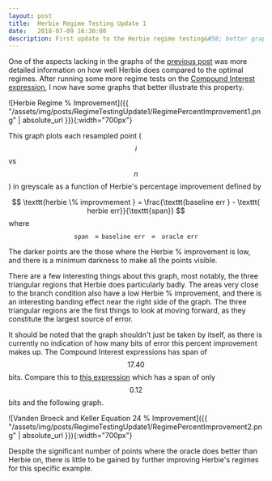 ```yaml
---
layout: post
title:  Herbie Regime Testing Update 1
date:   2018-07-09 16:30:00
description: First update to the Herbie regime testing&#58; better graphs.
---
```


One of the aspects lacking in the graphs of the [previous post](https://homes.cs.washington.edu/~dthien/blog/2018/HerbieRegimeTesting/) was more detailed information on how well Herbie does compared to the optimal regimes. After running some more regime tests on the [Compound Interest expression](http://herbie.uwplse.org/reports/1529397374:warfa:develop:b6189b1c10/numerics/25-CompoundInterest/graph.html), I now have some graphs that better illustrate this property.

![Herbie Regime % Improvement]({{ "/assets/img/posts/RegimeTestingUpdate1/RegimePercentImprovement1.png" | absolute_url }}){:width="700px"}

This graph plots each resampled point ($$i$$ vs $$n$$) in greyscale as a function of Herbie's percentage improvement defined by

$$ \texttt{herbie \% improvmement } = \frac{\texttt{baseline err } - \texttt{ herbie err}}{\texttt{span}} $$
where
$$ \texttt{span } = \texttt{baseline err } = \texttt{ oracle err} $$

The darker points are the those where the Herbie % improvement is low, and there is a minimum darkness to make all the points visible.

There are a few interesting things about this graph, most notably, the three triangular regions that Herbie does particularly badly. The areas very close to the branch condition also have a low Herbie % improvement, and there is an interesting banding effect near the right side of the graph. The three triangular regions are the first things to look at moving forward, as they constitute the largest source of error.

It should be noted that the graph shouldn't just be taken by itself, as there is currently no indication of how many bits of error this percent improvement makes up. The Compound Interest expressions has span of $$17.40$$ bits. Compare this to [this expression](http://herbie.uwplse.org/reports/1530112290:warfa:regime-testing:1beee99a87/physics/1-VandenBroeckandKellerEquation24/graph.html) which has a span of only $$0.12$$ bits and the following graph.

![Vanden Broeck and Keller Equation 24 % Improvement]({{ "/assets/img/posts/RegimeTestingUpdate1/RegimePercentImprovement2.png" | absolute_url }}){:width="700px"}

Despite the significant number of points where the oracle does better than Herbie on, there is little to be gained by further improving Herbie's regimes for this specific example.
